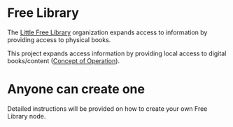 Free Library
================================================================================
The [Little Free Library][lfl] organization expands access to information by
providing access to physical books.

This project expands access information by providing local access to digital
books/content ([Concept of Operation](docs/conops.md)).


Anyone can create one
================================================================================
Detailed instructions will be provided on how to create your own Free Library node.
<!--
Detailed instructions are provided on the [wiki](https://github.com/redengin/LittleFreeLibrary/wiki) using low-cost hardware.
 
### Hardware Support
-->

<!-- references -->
[lfl]: https://littlefreelibrary.org/
